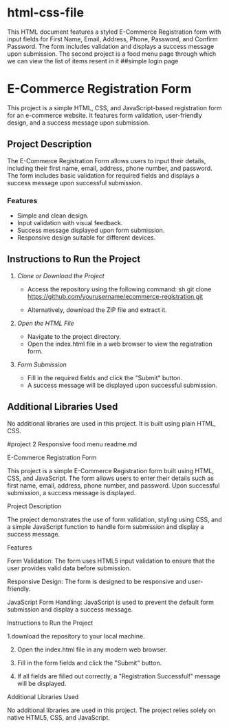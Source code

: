 # html-css-file
This HTML document features a styled E-Commerce Registration form with input fields for First Name, Email, Address, Phone, Password, and Confirm Password. The form includes validation and displays a success message upon submission. The second project is a food menu page through which we can view the list of items resent in it
##simple login page
# E-Commerce Registration Form

This project is a simple HTML, CSS, and JavaScript-based registration form for an e-commerce website. It features form validation, user-friendly design, and a success message upon submission.

## Project Description

The E-Commerce Registration Form allows users to input their details, including their first name, email, address, phone number, and password. The form includes basic validation for required fields and displays a success message upon successful submission.

### Features
- Simple and clean design.
- Input validation with visual feedback.
- Success message displayed upon form submission.
- Responsive design suitable for different devices.

## Instructions to Run the Project

1. *Clone or Download the Project*
   - Access the repository using the following command:
     sh
     git clone https://github.com/yourusername/ecommerce-registration.git
     
   - Alternatively, download the ZIP file and extract it.

2. *Open the HTML File*
   - Navigate to the project directory.
   - Open the index.html file in a web browser to view the registration form.

3. *Form Submission*
   - Fill in the required fields and click the "Submit" button.
   - A success message will be displayed upon successful submission.

## Additional Libraries Used

No additional libraries are used in this project. It is built using plain HTML, CSS.

#project 2
Responsive food menu
readme.md

E-Commerce Registration Form

This project is a simple E-Commerce Registration form built using HTML, CSS, and JavaScript. The form allows users to enter their details such as first name, email, address, phone number, and password. Upon successful submission, a success message is displayed.

Project Description

The project demonstrates the use of form validation, styling using CSS, and a simple JavaScript function to handle form submission and display a success message.

Features

Form Validation: The form uses HTML5 input validation to ensure that the user provides valid data before submission.

Responsive Design: The form is designed to be responsive and user-friendly.

JavaScript Form Handling: JavaScript is used to prevent the default form submission and display a success message.


Instructions to Run the Project

1.download the repository to your local machine.


2. Open the index.html file in any modern web browser.


3. Fill in the form fields and click the "Submit" button.


4. If all fields are filled out correctly, a "Registration Successful!" message will be displayed.



Additional Libraries Used

No additional libraries are used in this project. The project relies solely on native HTML5, CSS, and JavaScript.


